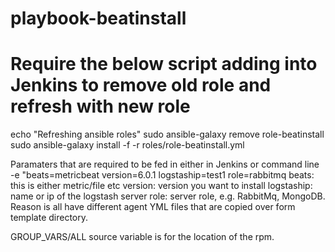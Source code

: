 # playbook-beatinstall

# Require the below script adding into Jenkins to remove old role and refresh with new role
echo "Refreshing ansible roles"
sudo ansible-galaxy remove role-beatinstall
sudo ansible-galaxy install -f -r roles/role-beatinstall.yml

Paramaters that are required to be fed in either in Jenkins or command line
-e "beats=metricbeat version=6.0.1 logstaship=test1 role=rabbitmq
beats: this is either metric/file etc
version: version you want to install
logstaship: name or ip of the logstash server
role: server role, e.g. RabbitMq, MongoDB. Reason is all have different agent YML files that are copied over form template directory.

GROUP_VARS/ALL
source variable is for the location of the rpm.
